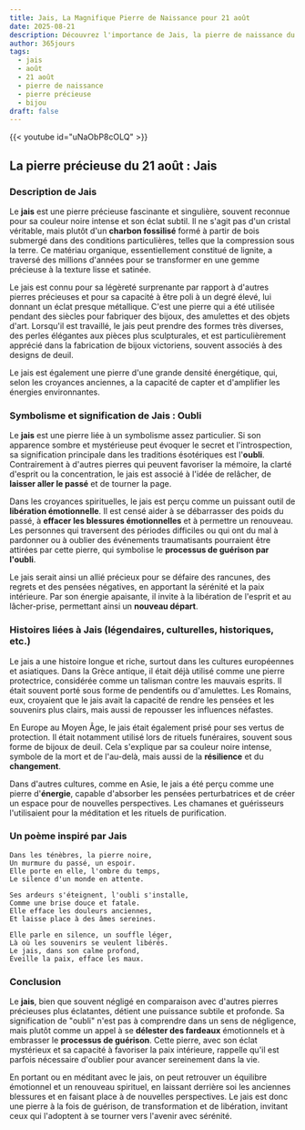 ```yaml
---
title: Jais, La Magnifique Pierre de Naissance pour 21 août
date: 2025-08-21
description: Découvrez l'importance de Jais, la pierre de naissance du 21 août qui symbolise Oubli. Laissez sa beauté et sa signification illuminer votre journée.
author: 365jours
tags:
  - jais
  - août
  - 21 août
  - pierre de naissance
  - pierre précieuse
  - bijou
draft: false
---
```


{{< youtube id="uNaObP8cOLQ" >}}

## La pierre précieuse du 21 août : Jais

### Description de Jais

Le **jais** est une pierre précieuse fascinante et singulière, souvent reconnue pour sa couleur noire intense et son éclat subtil. Il ne s'agit pas d'un cristal véritable, mais plutôt d'un **charbon fossilisé** formé à partir de bois submergé dans des conditions particulières, telles que la compression sous la terre. Ce matériau organique, essentiellement constitué de lignite, a traversé des millions d'années pour se transformer en une gemme précieuse à la texture lisse et satinée.

Le jais est connu pour sa légèreté surprenante par rapport à d'autres pierres précieuses et pour sa capacité à être poli à un degré élevé, lui donnant un éclat presque métallique. C'est une pierre qui a été utilisée pendant des siècles pour fabriquer des bijoux, des amulettes et des objets d'art. Lorsqu'il est travaillé, le jais peut prendre des formes très diverses, des perles élégantes aux pièces plus sculpturales, et est particulièrement apprécié dans la fabrication de bijoux victoriens, souvent associés à des designs de deuil.

Le jais est également une pierre d'une grande densité énergétique, qui, selon les croyances anciennes, a la capacité de capter et d'amplifier les énergies environnantes.

### Symbolisme et signification de Jais : Oubli

Le **jais** est une pierre liée à un symbolisme assez particulier. Si son apparence sombre et mystérieuse peut évoquer le secret et l'introspection, sa signification principale dans les traditions ésotériques est l'**oubli**. Contrairement à d'autres pierres qui peuvent favoriser la mémoire, la clarté d'esprit ou la concentration, le jais est associé à l'idée de relâcher, de **laisser aller le passé** et de tourner la page.

Dans les croyances spirituelles, le jais est perçu comme un puissant outil de **libération émotionnelle**. Il est censé aider à se débarrasser des poids du passé, à **effacer les blessures émotionnelles** et à permettre un renouveau. Les personnes qui traversent des périodes difficiles ou qui ont du mal à pardonner ou à oublier des événements traumatisants pourraient être attirées par cette pierre, qui symbolise le **processus de guérison par l'oubli**.

Le jais serait ainsi un allié précieux pour se défaire des rancunes, des regrets et des pensées négatives, en apportant la sérénité et la paix intérieure. Par son énergie apaisante, il invite à la libération de l'esprit et au lâcher-prise, permettant ainsi un **nouveau départ**.

### Histoires liées à Jais (légendaires, culturelles, historiques, etc.)

Le jais a une histoire longue et riche, surtout dans les cultures européennes et asiatiques. Dans la Grèce antique, il était déjà utilisé comme une pierre protectrice, considérée comme un talisman contre les mauvais esprits. Il était souvent porté sous forme de pendentifs ou d'amulettes. Les Romains, eux, croyaient que le jais avait la capacité de rendre les pensées et les souvenirs plus clairs, mais aussi de repousser les influences néfastes.

En Europe au Moyen Âge, le jais était également prisé pour ses vertus de protection. Il était notamment utilisé lors de rituels funéraires, souvent sous forme de bijoux de deuil. Cela s'explique par sa couleur noire intense, symbole de la mort et de l'au-delà, mais aussi de la **résilience** et du **changement**.

Dans d'autres cultures, comme en Asie, le jais a été perçu comme une pierre d'**énergie**, capable d'absorber les pensées perturbatrices et de créer un espace pour de nouvelles perspectives. Les chamanes et guérisseurs l'utilisaient pour la méditation et les rituels de purification.

### Un poème inspiré par Jais

	Dans les ténèbres, la pierre noire,
	Un murmure du passé, un espoir.
	Elle porte en elle, l'ombre du temps,
	Le silence d'un monde en attente.
	
	Ses ardeurs s'éteignent, l'oubli s'installe,
	Comme une brise douce et fatale.
	Elle efface les douleurs anciennes,
	Et laisse place à des âmes sereines.
	
	Elle parle en silence, un souffle léger,
	Là où les souvenirs se veulent libérés.
	Le jais, dans son calme profond,
	Éveille la paix, efface les maux.

### Conclusion

Le **jais**, bien que souvent négligé en comparaison avec d'autres pierres précieuses plus éclatantes, détient une puissance subtile et profonde. Sa signification de "oubli" n'est pas à comprendre dans un sens de négligence, mais plutôt comme un appel à se **délester des fardeaux** émotionnels et à embrasser le **processus de guérison**. Cette pierre, avec son éclat mystérieux et sa capacité à favoriser la paix intérieure, rappelle qu'il est parfois nécessaire d'oublier pour avancer sereinement dans la vie.

En portant ou en méditant avec le jais, on peut retrouver un équilibre émotionnel et un renouveau spirituel, en laissant derrière soi les anciennes blessures et en faisant place à de nouvelles perspectives. Le jais est donc une pierre à la fois de guérison, de transformation et de libération, invitant ceux qui l'adoptent à se tourner vers l'avenir avec sérénité.